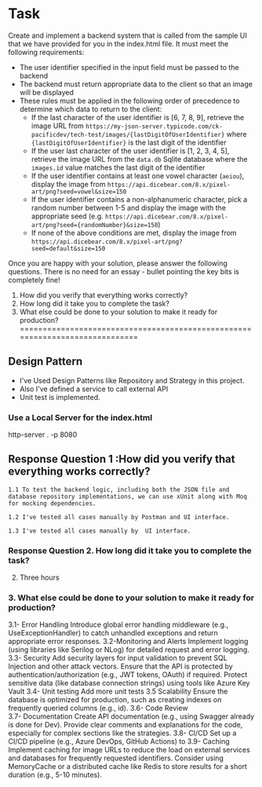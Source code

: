 # Task

Create and implement a backend system that is called from the sample UI that we have provided for you in the index.html file. It must meet the following requirements:

- The user identifier specified in the input field must be passed to the backend
- The backend must return appropriate data to the client so that an image will be displayed
- These rules must be applied in the following order of precedence to determine which data to return to the client:
    - If the last character of the user identifier is [6, 7, 8, 9], retrieve the image URL from `https://my-json-server.typicode.com/ck-pacificdev/tech-test/images/{lastDigitOfUserIdentifier}` where `{lastDigitOfUserIdentifier}` is the last digit of the identifier
    - If the user last character of the user identifier is [1, 2, 3, 4, 5], retrieve the image URL from the `data.db` Sqlite database where the `images.id` value matches the last digit of the identifier
    - If the user identifier contains at least one vowel character (`aeiou`), display the image from `https://api.dicebear.com/8.x/pixel-art/png?seed=vowel&size=150`
    - If the user identifier contains a non-alphanumeric character, pick a random number between 1-5 and display the image with the appropriate seed (e.g. `https://api.dicebear.com/8.x/pixel-art/png?seed={randomNumber}&size=150`)
    - If none of the above conditions are met, display the image from `https://api.dicebear.com/8.x/pixel-art/png?seed=default&size=150`

Once you are happy with your solution, please answer the following questions. There is no need for an essay - bullet pointing the key bits is completely fine!

1. How did you verify that everything works correctly?
2. How long did it take you to complete the task?
3. What else could be done to your solution to make it ready for production?
=============================================================================
## Design Pattern
- I've Used Design Patterns like Repository and Strategy in this project.
- Also I've defined a service to call external API
- Unit test is implemented.

###  Use a Local Server for the index.html
 http-server . -p 8080

## Response Question 1 :How did you verify that everything works correctly?
    
    1.1 To test the backend logic, including both the JSON file and database repository implementations, we can use xUnit along with Moq for mocking dependencies. 

    1.2 I've tested all cases manually by Postman and UI interface.

    1.3 I've tested all cases manually by  UI interface.

### Response Question 2. How long did it take you to complete the task?
  2. Three hours

### 3. What else could be done to your solution to make it ready for production?
3.1- Error Handling
    Introduce global error handling middleware (e.g., UseExceptionHandler) to catch unhandled exceptions and return appropriate error responses.
3.2-Monitoring and Alerts 
   Implement logging (using libraries like Serilog or NLog) for detailed request and error logging.
3.3- Security
    Add security layers for input validation to prevent SQL Injection and other attack vectors.
    Ensure that the API is protected by authentication/authorization (e.g., JWT tokens, OAuth) if required.
    Protect sensitive data (like database connection strings) using tools like Azure Key Vault 
3.4- Unit testing
  Add more unit tests
3.5 Scalability
    Ensure the database is optimized for production, such as creating indexes on frequently queried columns (e.g., id).
3.6- Code Review    
3.7- Documentation
    Create API documentation (e.g., using Swagger already is done for Dev).
    Provide clear comments and explanations for the code, especially for complex sections like the strategies.
3.8- CI/CD
    Set up a CI/CD pipeline (e.g., Azure DevOps, GitHub Actions) to
3.9- Caching
    Implement caching for image URLs to reduce the load on external services and databases for frequently requested identifiers.
    Consider using MemoryCache or a distributed cache like Redis to store results for a short duration (e.g., 5-10 minutes).

